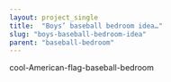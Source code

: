 ```yaml
---
layout: project_single
title:  "Boys’ baseball bedroom idea…"
slug: "boys-baseball-bedroom-idea"
parent: "baseball-bedroom"
---
```

cool-American-flag-baseball-bedroom